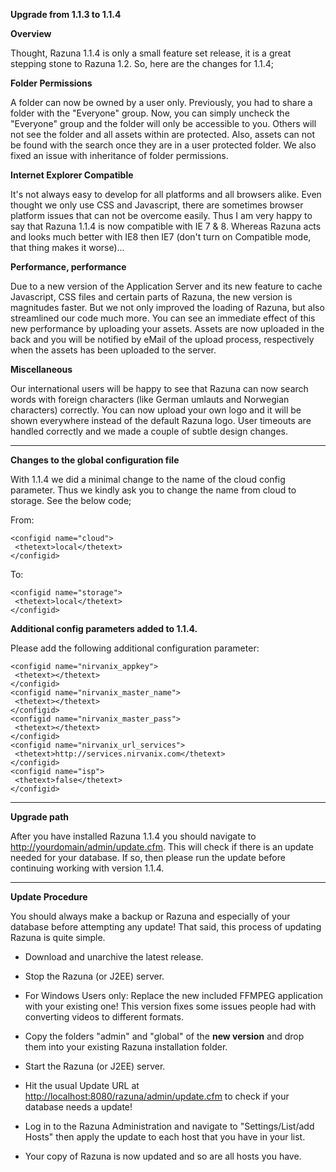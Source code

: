 **Upgrade from 1.1.3 to 1.1.4**

**Overview**

Thought, Razuna 1.1.4 is only a small feature set release, it is a great stepping stone to Razuna 1.2. So, here are the changes for 1.1.4;

**Folder Permissions**

A folder can now be owned by a user only. Previously, you had to share a folder with the "Everyone" group. Now, you can simply uncheck the "Everyone" group and the folder will only be accessible to you. Others will not see the folder and all assets within are protected. Also, assets can not be found with the search once they are in a user protected folder. We also fixed an issue with inheritance of folder permissions.

**Internet Explorer Compatible**

It's not always easy to develop for all platforms and all browsers alike. Even thought we only use CSS and Javascript, there are sometimes browser platform issues that can not be overcome easily. Thus I am very happy to say that Razuna 1.1.4 is now compatible with IE 7 & 8. Whereas Razuna acts and looks much better with IE8 then IE7 (don't turn on Compatible mode, that thing makes it worse)...

**Performance, performance**

Due to a new version of the Application Server and its new feature to cache Javascript, CSS files and certain parts of Razuna, the new version is magnitudes faster. But we not only improved the loading of Razuna, but also streamlined our code much more. You can see an immediate effect of this new performance by uploading your assets. Assets are now uploaded in the back and you will be notified by eMail of the upload process, respectively when the assets has been uploaded to the server.

**Miscellaneous**

Our international users will be happy to see that Razuna can now search words with foreign characters (like German umlauts and Norwegian characters) correctly. You can now upload your own logo and it will be shown everywhere instead of the default Razuna logo. User timeouts are handled correctly and we made a couple of subtle design changes.

___

**Changes to the global configuration file**

With 1.1.4 we did a minimal change to the name of the cloud config parameter. Thus we kindly ask you to change the name from cloud to storage. See the below code;

From: 

```
<configid name="cloud">
 <thetext>local</thetext>
</configid>
```

To:

```
<configid name="storage">
 <thetext>local</thetext>
</configid>
```

**Additional config parameters added to 1.1.4.**

Please add the following additional configuration parameter:

```
<configid name="nirvanix_appkey">
 <thetext></thetext>
</configid>
<configid name="nirvanix_master_name">
 <thetext></thetext>
</configid>
<configid name="nirvanix_master_pass">
 <thetext></thetext>
</configid>
<configid name="nirvanix_url_services">
 <thetext>http://services.nirvanix.com</thetext>
</configid>
<configid name="isp">
 <thetext>false</thetext>
</configid>
```

___

**Upgrade path**

After you have installed Razuna 1.1.4 you should navigate to [http://yourdomain/admin/update.cfm](http://yourdomain/admin/update.cfm). This will check if there is an update needed for your database. If so, then please run the update before continuing working with version 1.1.4.

___

**Update Procedure**

You should always make a backup or Razuna and especially of your database before attempting any update! That said, this process of updating Razuna is quite simple.

* Download and unarchive the latest release.
* Stop the Razuna (or J2EE) server.
* For Windows Users only: Replace the new included FFMPEG application with your existing one! This version fixes some issues people had with converting videos to different formats.
* Copy the folders "admin" and "global" of the **new version** and drop them into your existing Razuna installation folder.
* Start the Razuna (or J2EE) server.
* Hit the usual Update URL at [http://localhost:8080/razuna/admin/update.cfm](http://localhost:8080/razuna/admin/update.cfm) to check if your database needs a update!
* Log in to the Razuna Administration and navigate to "Settings/List/add Hosts" then apply the update to each host that you have in your list.

* Your copy of Razuna is now updated and so are all hosts you have.
